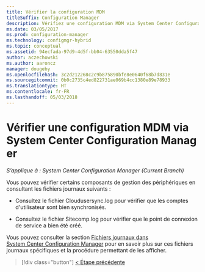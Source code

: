 ```yaml
---
title: Vérifier la configuration MDM
titleSuffix: Configuration Manager
description: Vérifiez une configuration MDM via System Center Configuration Manager.
ms.date: 03/05/2017
ms.prod: configuration-manager
ms.technology: configmgr-hybrid
ms.topic: conceptual
ms.assetid: 94ecfada-97d9-4d5f-bb04-63550dda5f47
author: aczechowski
ms.author: aaroncz
manager: dougeby
ms.openlocfilehash: 3c2d212268c2c9b875890bfe8e0640f68b7d831e
ms.sourcegitcommit: 0b0c2735c4ed822731ae069b4cc1380e89e78933
ms.translationtype: HT
ms.contentlocale: fr-FR
ms.lasthandoff: 05/03/2018
---
```

# <a name="verify-mdm-configuration-with-system-center-configuration-manager"></a>Vérifier une configuration MDM via System Center Configuration Manager

*S’applique à : System Center Configuration Manager (Current Branch)*

Vous pouvez vérifier certains composants de gestion des périphériques en consultant les fichiers journaux suivants :

-   Consultez le fichier Cloudusersync.log pour vérifier que les comptes d'utilisateur sont bien synchronisés.

-   Consultez le fichier Sitecomp.log pour vérifier que le point de connexion de service a bien été créé.

Vous pouvez consulter la section [Fichiers journaux dans System Center Configuration Manager](../../core/plan-design/hierarchy/log-files.md##BKMK_FunctionLogs) pour en savoir plus sur ces fichiers journaux spécifiques et la procédure permettant de les afficher. 

> [!div class="button"]
[< Étape précédente](set-up-additional-management.md)
